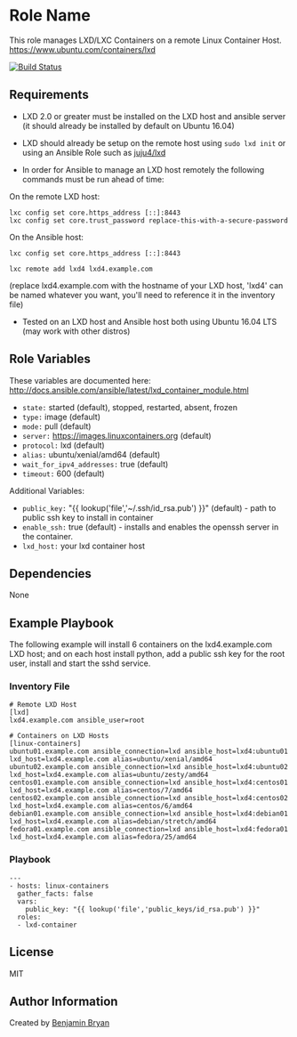 Role Name
=========

This role manages LXD/LXC Containers on a remote Linux Container Host.  https://www.ubuntu.com/containers/lxd

[![Build Status](https://travis-ci.org/ahnooie/ansible-role-lxd-container.svg?branch=master)](https://travis-ci.org/ahnooie/ansible-role-lxd-container)

Requirements
------------

* LXD 2.0 or greater must be installed on the LXD host and ansible server (it should already be installed by default on Ubuntu 16.04)

* LXD should already be setup on the remote host using `sudo lxd init` or using an Ansible Role such as [juju4/lxd](https://galaxy.ansible.com/juju4/lxd/)

* In order for Ansible to manage an LXD host remotely the following commands must be run ahead of time:

On the remote LXD host:

```
lxc config set core.https_address [::]:8443
lxc config set core.trust_password replace-this-with-a-secure-password
```

On the Ansible host:

```
lxc config set core.https_address [::]:8443
```

```
lxc remote add lxd4 lxd4.example.com
```
(replace lxd4.example.com with the hostname of your LXD host, 'lxd4' can be named whatever you want, you'll need to reference it in the inventory file)

* Tested on an LXD host and Ansible host both using Ubuntu 16.04 LTS (may work with other distros)

Role Variables
--------------

These variables are documented here: http://docs.ansible.com/ansible/latest/lxd_container_module.html

* `state:` started (default), stopped, restarted, absent, frozen
* `type:` image (default)
* `mode:` pull (default)
* `server:` https://images.linuxcontainers.org (default)
* `protocol:` lxd (default)
* `alias:` ubuntu/xenial/amd64 (default)
* `wait_for_ipv4_addresses:` true (default)
* `timeout:` 600 (default)

Additional Variables:
* `public_key:` "{{ lookup('file','~/.ssh/id_rsa.pub') }}" (default) - path to public ssh key to install in container
* `enable_ssh:` true (default) - installs and enables the openssh server in the container.
* `lxd_host:` your lxd container host



Dependencies
------------

None

Example Playbook
----------------

The following example will install 6 containers on the lxd4.example.com LXD host; and on each host install python, add a public ssh key for the root user, install and start the sshd service.

### Inventory File


```
# Remote LXD Host
[lxd]
lxd4.example.com ansible_user=root

# Containers on LXD Hosts
[linux-containers]
ubuntu01.example.com ansible_connection=lxd ansible_host=lxd4:ubuntu01 lxd_host=lxd4.example.com alias=ubuntu/xenial/amd64
ubuntu02.example.com ansible_connection=lxd ansible_host=lxd4:ubuntu02 lxd_host=lxd4.example.com alias=ubuntu/zesty/amd64
centos01.example.com ansible_connection=lxd ansible_host=lxd4:centos01 lxd_host=lxd4.example.com alias=centos/7/amd64
centos02.example.com ansible_connection=lxd ansible_host=lxd4:centos02 lxd_host=lxd4.example.com alias=centos/6/amd64
debian01.example.com ansible_connection=lxd ansible_host=lxd4:debian01 lxd_host=lxd4.example.com alias=debian/stretch/amd64
fedora01.example.com ansible_connection=lxd ansible_host=lxd4:fedora01 lxd_host=lxd4.example.com alias=fedora/25/amd64
```
### Playbook

```
---
- hosts: linux-containers
  gather_facts: false
  vars:
    public_key: "{{ lookup('file','public_keys/id_rsa.pub') }}"
  roles:
  - lxd-container
```


License
-------

MIT

Author Information
------------------

Created by [Benjamin Bryan](https://b3n.org)
